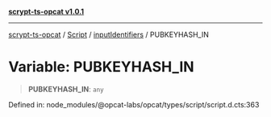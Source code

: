 [**scrypt-ts-opcat v1.0.1**](../../../../../README.md)

***

[scrypt-ts-opcat](../../../../../README.md) / [Script](../../../README.md) / [inputIdentifiers](../README.md) / PUBKEYHASH\_IN

# Variable: PUBKEYHASH\_IN

> **PUBKEYHASH\_IN**: `any`

Defined in: node\_modules/@opcat-labs/opcat/types/script/script.d.cts:363
